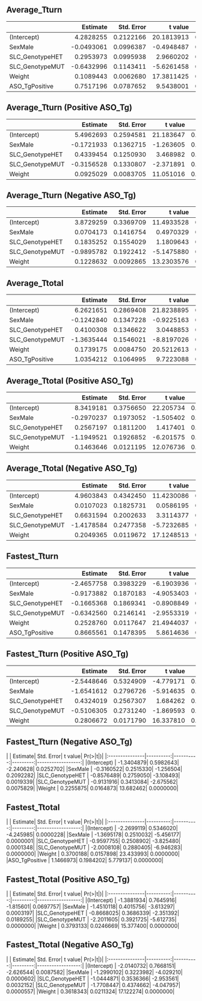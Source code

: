 ## Average_Tturn 

||Estimate| Std. Error|    t value| Pr(>&#124;t&#124;)| 
|:---------------|----------:|----------:|----------:|------------------:| 
|(Intercept)     |  4.2828255|  0.2122166| 20.1813913|          0.0000000| 
|SexMale         | -0.0493061|  0.0996387| -0.4948487|          0.6207651| 
|SLC_GenotypeHET |  0.2953973|  0.0995938|  2.9660202|          0.0030551| 
|SLC_GenotypeMUT | -0.6432996|  0.1143411| -5.6261458|          0.0000000| 
|Weight          |  0.1089443|  0.0062680| 17.3811425|          0.0000000| 
|ASO_TgPositive  |  0.7517196|  0.0787652|  9.5438001|          0.0000000| 

## Average_Tturn  (Positive ASO_Tg)

|                |   Estimate| Std. Error|   t value| Pr(>&#124;t&#124;)| 
|:---------------|----------:|----------:|---------:|------------------:| 
|(Intercept)     |  5.4962693|  0.2594581| 21.183647|          0.0000000| 
|SexMale         | -0.1721933|  0.1362715| -1.263605|          0.2067104| 
|SLC_GenotypeHET |  0.4339454|  0.1250930|  3.468982|          0.0005481| 
|SLC_GenotypeMUT | -0.3156528|  0.1330807| -2.371891|          0.0179140| 
|Weight          |  0.0925029|  0.0083705| 11.051016|          0.0000000| 

## Average_Tturn  (Negative ASO_Tg)

|                |   Estimate| Std. Error|    t value| Pr(>&#124;t&#124;)| 
|:---------------|----------:|----------:|----------:|------------------:| 
|(Intercept)     |  3.8729259|  0.3369709| 11.4933528|          0.0000000| 
|SexMale         |  0.0704173|  0.1416754|  0.4970329|          0.6192757| 
|SLC_GenotypeHET |  0.1835252|  0.1554029|  1.1809643|          0.2378991| 
|SLC_GenotypeMUT | -0.9895782|  0.1922412| -5.1475880|          0.0000003| 
|Weight          |  0.1228632|  0.0092865| 13.2303576|          0.0000000| 

## Average_Ttotal 

|                |   Estimate| Std. Error|    t value| Pr(>&#124;t&#124;)| 
|:---------------|----------:|----------:|----------:|------------------:| 
|(Intercept)     |  6.2621651|  0.2869408| 21.8238895|          0.0000000| 
|SexMale         | -0.1242840|  0.1347228| -0.9225163|          0.3563784| 
|SLC_GenotypeHET |  0.4100308|  0.1346622|  3.0448853|          0.0023602| 
|SLC_GenotypeMUT | -1.3635444|  0.1546021| -8.8197026|          0.0000000| 
|Weight          |  0.1739175|  0.0084750| 20.5212613|          0.0000000| 
|ASO_TgPositive  |  1.0354212|  0.1064995|  9.7223088|          0.0000000| 

## Average_Ttotal  (Positive ASO_Tg)

|                |   Estimate| Std. Error|   t value| Pr(>&#124;t&#124;)|
|:---------------|----------:|----------:|---------:|------------------:| 
|(Intercept)     |  8.3419181|  0.3756650| 22.205734|          0.0000000| 
|SexMale         | -0.2970237|  0.1973052| -1.505402|          0.1325836| 
|SLC_GenotypeHET |  0.2567197|  0.1811200|  1.417401|          0.1567237| 
|SLC_GenotypeMUT | -1.1949521|  0.1926852| -6.201575|          0.0000000| 
|Weight          |  0.1463646|  0.0121195| 12.076736|          0.0000000| 

## Average_Ttotal  (Negative ASO_Tg)

|                |   Estimate| Std. Error|    t value| Pr(>&#124;t&#124;)|
|:---------------|----------:|----------:|----------:|------------------:| 
|(Intercept)     |  4.9603843|  0.4342450| 11.4230086|          0.0000000| 
|SexMale         |  0.0107023|  0.1825731|  0.0586195|          0.9532670| 
|SLC_GenotypeHET |  0.6631594|  0.2002633|  3.3114377|          0.0009616| 
|SLC_GenotypeMUT | -1.4178584|  0.2477358| -5.7232685|          0.0000000| 
|Weight          |  0.2049365|  0.0119672| 17.1248513|          0.0000000| 

## Fastest_Tturn 

|                |   Estimate| Std. Error|    t value| Pr(>&#124;t&#124;)|
|:---------------|----------:|----------:|----------:|------------------:| 
|(Intercept)     | -2.4657758|  0.3983229| -6.1903936|          0.0000000| 
|SexMale         | -0.9173882|  0.1870183| -4.9053403|          0.0000010| 
|SLC_GenotypeHET | -0.1665368|  0.1869341| -0.8908849|          0.3731056| 
|SLC_GenotypeMUT | -0.6342560|  0.2146141| -2.9553319|          0.0031624| 
|Weight          |  0.2528760|  0.0117647| 21.4944037|          0.0000000| 
|ASO_TgPositive  |  0.8665561|  0.1478395|  5.8614636|          0.0000000| 

## Fastest_Tturn  (Positive ASO_Tg)

|                |   Estimate| Std. Error|   t value| Pr(>&#124;t&#124;)|
|:---------------|----------:|----------:|---------:|------------------:| 
|(Intercept)     | -2.5448646|  0.5324909| -4.779171|          0.0000021| 
|SexMale         | -1.6541612|  0.2796726| -5.914635|          0.0000000| 
|SLC_GenotypeHET |  0.4324019|  0.2567307|  1.684262|          0.0924896| 
|SLC_GenotypeMUT | -0.5106305|  0.2731240| -1.869593|          0.0618761| 
|Weight          |  0.2806672|  0.0171790| 16.337810|          0.0000000| 

## Fastest_Tturn  (Negative ASO_Tg)

|                |   Estimate| Std. Error|   t value| Pr(>&#124;t&#124;)| |:---------------|----------:|----------:|---------:|------------------:| 
|(Intercept)     | -1.3404879|  0.5982643| -2.240628|          0.0252702| 
|SexMale         | -0.3160522|  0.2515330| -1.256504|          0.2092282| 
|SLC_GenotypeHET | -0.8576489|  0.2759050| -3.108493|          0.0019339| 
|SLC_GenotypeMUT | -0.9131916|  0.3413084| -2.675562|          0.0075829| 
|Weight          |  0.2255875|  0.0164873| 13.682462|          0.0000000| 

## Fastest_Ttotal 

|                |   Estimate| Std. Error|   t value| Pr(>&#124;t&#124;)| |:---------------|----------:|----------:|---------:|------------------:| 
|(Intercept)     | -2.2699119|  0.5346020| -4.245985|          0.0000228| 
|SexMale         | -1.3695178|  0.2510032| -5.456177|          0.0000001| 
|SLC_GenotypeHET | -0.9597755|  0.2508902| -3.825480|          0.0001348| 
|SLC_GenotypeMUT | -2.0008108|  0.2880405| -6.946283|          0.0000000| 
|Weight          |  0.3700188|  0.0157898| 23.433993|          0.0000000| 
|ASO_TgPositive  |  1.1466973|  0.1984202|  5.779137|          0.0000000| 

## Fastest_Ttotal  (Positive ASO_Tg)

|                |   Estimate| Std. Error|   t value| Pr(>&#124;t&#124;)| |:---------------|----------:|----------:|---------:|------------------:| 
|(Intercept)     | -1.3881934|  0.7645916| -1.815601|          0.0697757| 
|SexMale         | -1.4510118|  0.4015756| -3.613297|          0.0003197| 
|SLC_GenotypeHET | -0.8668025|  0.3686339| -2.351392|          0.0189255| 
|SLC_GenotypeMUT | -2.2011605|  0.3921725| -5.612735|          0.0000000| 
|Weight          |  0.3793133|  0.0246669| 15.377400|          0.0000000| 

## Fastest_Ttotal  (Negative ASO_Tg)

|                |   Estimate| Std. Error|   t value| Pr(>&#124;t&#124;)| |:---------------|----------:|----------:|---------:|------------------:| 
|(Intercept)     | -2.0140732|  0.7668151| -2.626544|          0.0087582| 
|SexMale         | -1.2990102|  0.3223982| -4.029210|          0.0000602| 
|SLC_GenotypeHET | -1.0444871|  0.3536366| -2.953561|          0.0032152| 
|SLC_GenotypeMUT | -1.7708447|  0.4374662| -4.047957|          0.0000557| 
|Weight          |  0.3618343|  0.0211324| 17.122274|          0.0000000| 


